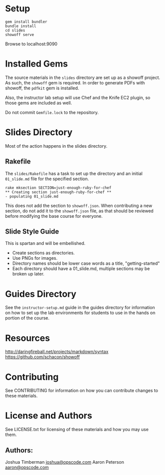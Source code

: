 # Setup

```
gem install bundler
bundle install
cd slides
showoff serve
```

Browse to localhost:9090

# Installed Gems

The source materials in the `slides` directory are set up as a showoff
project. As such, the `showoff` gem is required. In order to generate
PDFs with showoff, the `pdfkit` gem is installed.

Also, the instructor lab setup will use Chef and the Knife EC2 plugin,
so those gems are included as well.

Do not commit `Gemfile.lock` to the repository.

# Slides Directory

Most of the action happens in the slides directory.

## Rakefile

The `slides/Rakefile` has a task to set up the directory and an
initial `01_slide.md` file for the specified section.

    rake mksection SECTION=just-enough-ruby-for-chef
    ** Creating section just-enough-ruby-for-chef **
    - populating 01_slide.md

This does not add the section to `showoff.json`. When contributing a new
section, do not add it to the `showoff.json` file, as that should be
reviewed before modifying the base course for everyone.

## Slide Style Guide

This is spartan and will be embellished.

* Create sections as directories.
* Use PNGs for images.
* Directory names should be lower case words as a title, "getting-started"
* Each directory should have a 01_slide.md, multiple sections may be
  broken up later.

# Guides Directory

See the `instructor-setup.md` guide in the guides directory for
information on how to set up the lab environments for students to use
in the hands on portion of the course.

# Resources

http://daringfireball.net/projects/markdown/syntax
https://github.com/schacon/showoff

# Contributing

See CONTRIBUTING for information on how you can contribute changes to
these materials.

# License and Authors

See LICENSE.txt for licensing of these materials and how you may use
them.

## Authors:

Joshua Timberman <joshua@opscode.com>
Aaron Peterson <aaron@opscode.com>

